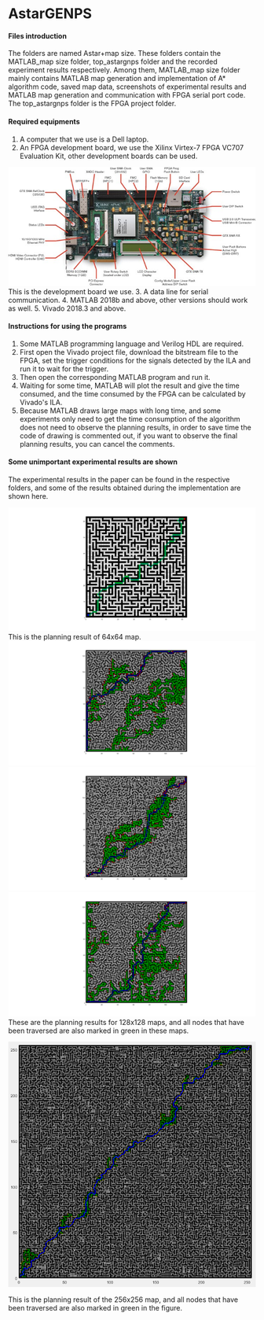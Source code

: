 # AstarGENPS

#### Files introduction
The folders are named Astar+map size. These folders contain the MATLAB_map size folder, top_astargnps folder and the recorded experiment results respectively. Among them, MATLAB_map size folder mainly contains MATLAB map generation and implementation of A* algorithm code, saved map data, screenshots of experimental results and MATLAB map generation and communication with FPGA serial port code. The top_astargnps folder is the FPGA project folder.

#### Required equipments
1. A computer that we use is a Dell laptop.
2. An FPGA development board, we use the Xilinx Virtex-7 FPGA VC707 Evaluation Kit, other development boards can be used.
   
![1](figures/FPGA.jpg)
This is the development board we use.
3. A data line for serial communication.
4. MATLAB 2018b and above, other versions should work as well.
5. Vivado 2018.3 and above.

#### Instructions for using the programs

1. Some MATLAB programming language and Verilog HDL are required.
2. First open the Vivado project file, download the bitstream file to the FPGA, set the trigger conditions for the signals detected by the ILA and run it to wait for the trigger.
3. Then open the corresponding MATLAB program and run it.
4. Waiting for some time, MATLAB will plot the result and give the time consumed, and the time consumed by the FPGA can be calculated by Vivado's ILA.
5. Because MATLAB draws large maps with long time, and some experiments only need to get the time consumption of the algorithm does not need to observe the planning results, in order to save time the code of drawing is commented out, if you want to observe the final planning results, you can cancel the comments.

#### Some unimportant experimental results are shown

The experimental results in the paper can be found in the respective folders, and some of the results obtained during the implementation are shown here.

![1](figures/64.png)
This is the planning result of 64x64 map.
![1](figures/128.png)
![1](figures/128128.png)
![1](figures/1281282.png)
These are the planning results for 128x128 maps, and all nodes that have been traversed are also marked in green in these maps.

![1](figures/256.png)

This is the planning result of the 256x256 map, and all nodes that have been traversed are also marked in green in the figure.

